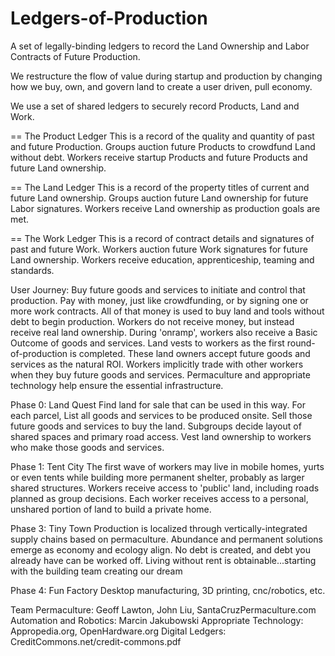 # Ledgers-of-Production
A set of legally-binding ledgers to record the Land Ownership and Labor Contracts of Future Production.

We restructure the flow of value during startup and production by changing how we buy, own, and govern land to create a user driven, pull economy.

We use a set of shared ledgers to securely record Products, Land and Work.

== The Product Ledger
This is a record of the quality and quantity of past and future Production.
Groups auction future Products to crowdfund Land without debt.
Workers receive startup Products and future Products and future Land ownership.

== The Land Ledger
This is a record of the property titles of current and future Land ownership.
Groups auction future Land ownership for future Labor signatures.
Workers receive Land ownership as production goals are met.

== The Work Ledger
This is a record of contract details and signatures of past and future Work.
Workers auction future Work signatures for future Land ownership.
Workers receive education, apprenticeship, teaming and standards.

User Journey:
  Buy future goods and services to initiate and control that production.
  Pay with money, just like crowdfunding, or by signing one or more work contracts.
  All of that money is used to buy land and tools without debt to begin production.
  Workers do not receive money, but instead receive real land ownership.
  During 'onramp', workers also receive a Basic Outcome of goods and services.
  Land vests to workers as the first round-of-production is completed.
  These land owners accept future goods and services as the natural ROI.
  Workers implicitly trade with other workers when they buy future goods and services.
  Permaculture and appropriate technology help ensure the essential infrastructure.

Phase 0: Land Quest
Find land for sale that can be used in this way.
For each parcel,
  List all goods and services to be produced onsite.
  Sell those future goods and services to buy the land.
  Subgroups decide layout of shared spaces and primary road access.
  Vest land ownership to workers who make those goods and services.

Phase 1: Tent City
The first wave of workers may live in mobile homes, yurts or even tents while building more permanent shelter, probably as larger shared structures.
Workers receive access to 'public' land, including roads planned as group decisions.
Each worker receives access to a personal, unshared portion of land to build a private home.

Phase 3: Tiny Town
Production is localized through vertically-integrated supply chains based on permaculture.
Abundance and permanent solutions emerge as economy and ecology align.
No debt is created, and debt you already have can be worked off.
Living without rent is obtainable...starting with the building team creating our dream

Phase 4: Fun Factory
Desktop manufacturing, 3D printing, cnc/robotics, etc.

Team
Permaculture: Geoff Lawton, John Liu, SantaCruzPermaculture.com
Automation and Robotics: Marcin Jakubowski
Appropriate Technology: Appropedia.org, OpenHardware.org
Digital Ledgers: CreditCommons.net/credit-commons.pdf
